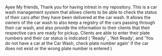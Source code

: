 Ayee My friends,
Thank you for having intrest in my repository.
 This is a car wash management system that allows clients to be able to check the status of their cars after they have been delivered at the car wash.
 It allows the owners of the car wash to also keep a registry of the cars passing through their car wash, and also provide the information to their clients that their respective cars are ready for pickup.
  Clients are able to enter their plate numbers and their car status is indicated ( 'Ready' , 'Not Ready', and 'You do not have a car at the Car Wash, check plate number again' if the car does not exist or the wrong plate number is entered )
  
  
  
